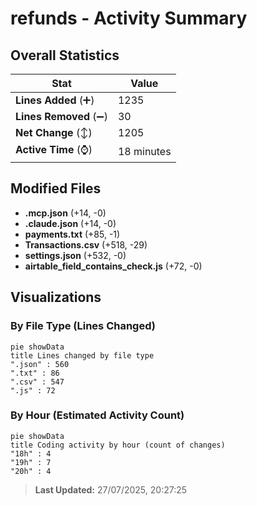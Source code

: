 # refunds - Activity Summary 

## Overall Statistics

| Stat                   | Value                                                             |
| ---------------------- | ----------------------------------------------------------------- |
| **Lines Added** (➕)   | 1235                                          |
| **Lines Removed** (➖) | 30                                        |
| **Net Change** (↕)    | 1205                |
| **Active Time** (⌚)   | 18 minutes |


## Modified Files
- **.mcp.json** (+14, -0)
- **.claude.json** (+14, -0)
- **payments.txt** (+85, -1)
- **Transactions.csv** (+518, -29)
- **settings.json** (+532, -0)
- **airtable_field_contains_check.js** (+72, -0)

## Visualizations

### By File Type (Lines Changed)

```mermaid
pie showData
title Lines changed by file type
".json" : 560
".txt" : 86
".csv" : 547
".js" : 72
```

### By Hour (Estimated Activity Count)

```mermaid
pie showData
title Coding activity by hour (count of changes)
"18h" : 4
"19h" : 7
"20h" : 4
```


> **Last Updated:** 27/07/2025, 20:27:25